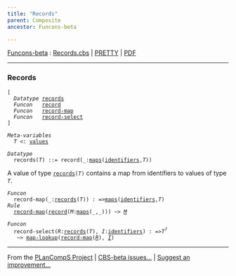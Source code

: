 ```yaml
---
title: "Records"
parent: Composite
ancestor: Funcons-beta

---
```


[Funcons-beta] : [Records.cbs] \| [PRETTY] \| [PDF]


----
### Records

<div class="highlighter-rouge"><pre class="highlight"><code>[
  <i class="keyword">Datatype</i> <span class="name"><a href="#Name_records">records</a></span>
  <i class="keyword">Funcon</i>   <span class="name"><a href="#Name_record">record</a></span>
  <i class="keyword">Funcon</i>   <span class="name"><a href="#Name_record-map">record-map</a></span>
  <i class="keyword">Funcon</i>   <span class="name"><a href="#Name_record-select">record-select</a></span>
]</code></pre></div>



<div class="highlighter-rouge"><pre class="highlight"><code><i class="keyword">Meta-variables</i>
  <span id="PartVariable_T"><i class="var">T</i></span> <: <span class="name"><a href="../../Value-Types/index.html#Name_values">values</a></span></code></pre></div>



<div class="highlighter-rouge"><pre class="highlight"><code><i class="keyword">Datatype</i>
  <span class="name"><span id="Name_records">records</span></span>(<span id="Variable45_T"><i class="var">T</i></span>) ::= <span id="Name_record">record</span>(_:<span class="name"><a href="../Maps/index.html#Name_maps">maps</a></span>(<span class="name"><a href="../../../Computations/Normal/Binding/index.html#Name_identifiers">identifiers</a></span>,<span id="Variable64_T"><i class="var">T</i></span>))</code></pre></div>


  A value of type <code><span class="name"><a href="#Name_records">records</a></span>(<i class="var">T</i>)</code> contains a map from identifiers to values of
  type <code><i class="var">T</i></code>.

<div class="highlighter-rouge"><pre class="highlight"><code><i class="keyword">Funcon</i>
  <span class="name"><span id="Name_record-map">record-map</span></span>(_:<span class="name"><a href="#Name_records">records</a></span>(<span id="Variable135_T"><i class="var">T</i></span>)) : =><span class="name"><a href="../Maps/index.html#Name_maps">maps</a></span>(<span class="name"><a href="../../../Computations/Normal/Binding/index.html#Name_identifiers">identifiers</a></span>,<span id="Variable158_T"><i class="var">T</i></span>)
<i class="keyword">Rule</i>
  <span class="name"><a href="#Name_record-map">record-map</a></span>(<span class="name"><a href="#Name_record">record</a></span>(<span id="Variable175_M"><i class="var">M</i></span>:<span class="name"><a href="../Maps/index.html#Name_maps">maps</a></span>(_,_))) ~> <a href="#Variable175_M"><i class="var">M</i></a></code></pre></div>



<div class="highlighter-rouge"><pre class="highlight"><code><i class="keyword">Funcon</i>
  <span class="name"><span id="Name_record-select">record-select</span></span>(<span id="Variable218_R"><i class="var">R</i></span>:<span class="name"><a href="#Name_records">records</a></span>(<span id="Variable223_T"><i class="var">T</i></span>), <span id="Variable237_I"><i class="var">I</i></span>:<span class="name"><a href="../../../Computations/Normal/Binding/index.html#Name_identifiers">identifiers</a></span>) : =><span id="Variable254_T?"><i class="var">T<sup class="sup">?</sup></i></span>
   ~> <span class="name"><a href="../Maps/index.html#Name_map-lookup">map-lookup</a></span>(<span class="name"><a href="#Name_record-map">record-map</a></span>(<a href="#Variable218_R"><i class="var">R</i></a>), <a href="#Variable237_I"><i class="var">I</i></a>)</code></pre></div>

  

[Funcons-beta]: /CBS-beta/docs/Funcons-beta
  "FUNCONS-BETA"
[Unstable-Funcons-beta]: /CBS-beta/docs/Unstable-Funcons-beta
  "UNSTABLE-FUNCONS-BETA"
[Languages-beta]: /CBS-beta/docs/Languages-beta
  "LANGUAGES-BETA"
[Unstable-Languages-beta]: /CBS-beta/docs/Unstable-Languages-beta
  "UNSTABLE-LANGUAGES-BETA"
[CBS-beta]: /CBS-beta
  "CBS-BETA"
[Records.cbs]: https://github.com/plancomps/CBS-beta/blob/math/Funcons-beta/Values/Composite/Records/Records.cbs
  "CBS SOURCE FILE ON GITHUB"
[PLAIN]: /CBS-beta/docs/Funcons-beta/Values/Composite/Records
  "CBS SOURCE WEB PAGE"
[PRETTY]: /CBS-beta/math/Funcons-beta/Values/Composite/Records
  "CBS-KATEX WEB PAGE"
[PDF]: https://github.com/plancomps/CBS-beta/blob/math/Funcons-beta/Values/Composite/Records/Records.pdf
  "CBS-LATEX PDF FILE"
[PLanCompS Project]: https://plancomps.github.io
  "PROGRAMMING LANGUAGE COMPONENTS AND SPECIFICATIONS PROJECT HOME PAGE"

____

From the [PLanCompS Project] | [CBS-beta issues...] | [Suggest an improvement...]

[CBS-beta issues...]: https://github.com/plancomps/CBS-beta/issues
   "CBS-BETA ISSUE REPORTS ON GITHUB"
 [Suggest an improvement...]: mailto:plancomps@gmail.com?Subject=CBS-beta%20-%20comment&Body=Re%3A%20CBS-beta%20specification%20at%20Values/Composite/Records/Records.cbs%0A%0AComment/Query/Issue/Suggestion%3A%0A%0A%0ASignature%3A%0A
   "GENERATE AN EMAIL TEMPLATE"
